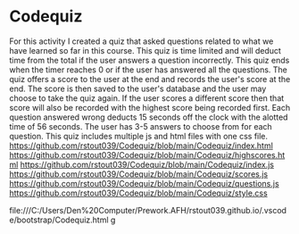 # Codequiz
For this activity I created a quiz that asked questions related to what we have learned so far in this course.
This quiz is time limited and will deduct time from the total if the user answers a question incorrectly.
This quiz ends when the timer reaches 0 or if the user has answered all the questions.
The quiz offers a score to the user at the end and records the user's score at the end.
The score is then saved to the user's database and the user may choose to take the quiz again.
If the user scores a different score then that score will also be recorded with the highest score being recorded first.
Each question answered wrong deducts 15 seconds off the clock with the alotted time of 56 seconds.
The user has 3-5 answers to choose from for each question.
This quiz includes multiple js and html files with one css file.
https://github.com/rstout039/Codequiz/blob/main/Codequiz/index.html
https://github.com/rstout039/Codequiz/blob/main/Codequiz/highscores.html
https://github.com/rstout039/Codequiz/blob/main/Codequiz/index.js
https://github.com/rstout039/Codequiz/blob/main/Codequiz/scores.js
https://github.com/rstout039/Codequiz/blob/main/Codequiz/questions.js
https://github.com/rstout039/Codequiz/blob/main/Codequiz/style.css     <br>

file:///C:/Users/Den%20Computer/Prework.AFH/rstout039.github.io/.vscode/bootstrap/Codequiz.html
g
